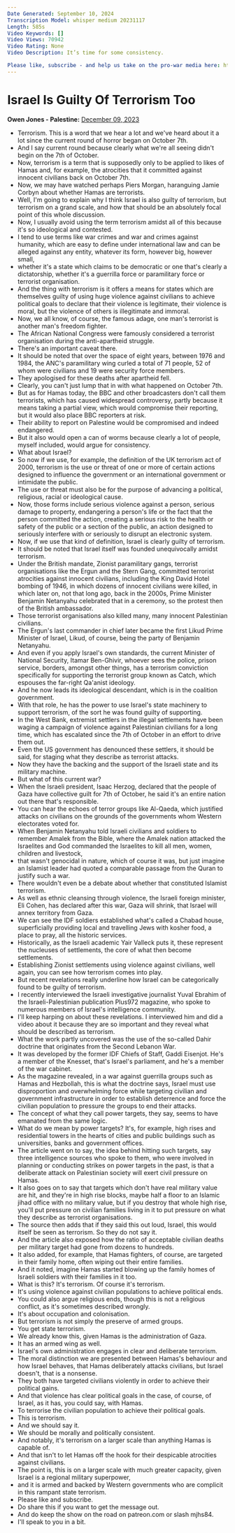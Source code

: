 ```yaml
---
Date Generated: September 10, 2024
Transcription Model: whisper medium 20231117
Length: 585s
Video Keywords: []
Video Views: 70942
Video Rating: None
Video Description: It’s time for some consistency. 

Please like, subscribe - and help us take on the pro-war media here: https://www.patreon.com/owenjones84
---
```


# Israel Is Guilty Of Terrorism Too
**Owen Jones - Palestine:** [December 09, 2023](https://www.youtube.com/watch?v=GybWtH73za0)
*  Terrorism. This is a word that we hear a lot and we've heard about it a lot since the current round of horror began on October 7th.
*  And I say current round because clearly what we're all seeing didn't begin on the 7th of October.
*  Now, terrorism is a term that is supposedly only to be applied to likes of Hamas and, for example, the atrocities that it committed against innocent civilians back on October 7th.
*  Now, we may have watched perhaps Piers Morgan, haranguing Jamie Corbyn about whether Hamas are terrorists.
*  Well, I'm going to explain why I think Israel is also guilty of terrorism, but terrorism on a grand scale, and how that should be an absolutely focal point of this whole discussion.
*  Now, I usually avoid using the term terrorism amidst all of this because it's so ideological and contested.
*  I tend to use terms like war crimes and war and crimes against humanity, which are easy to define under international law and can be alleged against any entity, whatever its form, however big, however small,
*  whether it's a state which claims to be democratic or one that's clearly a dictatorship, whether it's a guerrilla force or paramilitary force or terrorist organisation.
*  And the thing with terrorism is it offers a means for states which are themselves guilty of using huge violence against civilians to achieve political goals to declare that their violence is legitimate, their violence is moral, but the violence of others is illegitimate and immoral.
*  Now, we all know, of course, the famous adage, one man's terrorist is another man's freedom fighter.
*  The African National Congress were famously considered a terrorist organisation during the anti-apartheid struggle.
*  There's an important caveat there.
*  It should be noted that over the space of eight years, between 1976 and 1984, the ANC's paramilitary wing curled a total of 71 people, 52 of whom were civilians and 19 were security force members.
*  They apologised for these deaths after apartheid fell.
*  Clearly, you can't just lump that in with what happened on October 7th.
*  But as for Hamas today, the BBC and other broadcasters don't call them terrorists, which has caused widespread controversy, partly because it means taking a partial view, which would compromise their reporting, but it would also place BBC reporters at risk.
*  Their ability to report on Palestine would be compromised and indeed endangered.
*  But it also would open a can of worms because clearly a lot of people, myself included, would argue for consistency.
*  What about Israel?
*  So now if we use, for example, the definition of the UK terrorism act of 2000, terrorism is the use or threat of one or more of certain actions designed to influence the government or an international government or intimidate the public.
*  The use or threat must also be for the purpose of advancing a political, religious, racial or ideological cause.
*  Now, those forms include serious violence against a person, serious damage to property, endangering a person's life or the fact that the person committed the action, creating a serious risk to the health or safety of the public or a section of the public, an action designed to seriously interfere with or seriously to disrupt an electronic system.
*  Now, if we use that kind of definition, Israel is clearly guilty of terrorism.
*  It should be noted that Israel itself was founded unequivocally amidst terrorism.
*  Under the British mandate, Zionist paramilitary gangs, terrorist organisations like the Ergun and the Stern Gang, committed terrorist atrocities against innocent civilians, including the King David Hotel bombing of 1946, in which dozens of innocent civilians were killed, in which later on, not that long ago, back in the 2000s, Prime Minister Benjamin Netanyahu celebrated that in a ceremony, so the protest then of the British ambassador.
*  Those terrorist organisations also killed many, many innocent Palestinian civilians.
*  The Ergun's last commander in chief later became the first Likud Prime Minister of Israel, Likud, of course, being the party of Benjamin Netanyahu.
*  And even if you apply Israel's own standards, the current Minister of National Security, Itamar Ben-Ghivir, whoever sees the police, prison service, borders, amongst other things, has a terrorism conviction specifically for supporting the terrorist group known as Catch, which espouses the far-right Qa'anist ideology.
*  And he now leads its ideological descendant, which is in the coalition government.
*  With that role, he has the power to use Israel's state machinery to support terrorism, of the sort he was found guilty of supporting.
*  In the West Bank, extremist settlers in the illegal settlements have been waging a campaign of violence against Palestinian civilians for a long time, which has escalated since the 7th of October in an effort to drive them out.
*  Even the US government has denounced these settlers, it should be said, for staging what they describe as terrorist attacks.
*  Now they have the backing and the support of the Israeli state and its military machine.
*  But what of this current war?
*  When the Israeli president, Isaac Herzog, declared that the people of Gaza have collective guilt for 7th of October, he said it's an entire nation out there that's responsible.
*  You can hear the echoes of terror groups like Al-Qaeda, which justified attacks on civilians on the grounds of the governments whom Western electorates voted for.
*  When Benjamin Netanyahu told Israeli civilians and soldiers to remember Amalek from the Bible, where the Amalek nation attacked the Israelites and God commanded the Israelites to kill all men, women, children and livestock,
*  that wasn't genocidal in nature, which of course it was, but just imagine an Islamist leader had quoted a comparable passage from the Quran to justify such a war.
*  There wouldn't even be a debate about whether that constituted Islamist terrorism.
*  As well as ethnic cleansing through violence, the Israeli foreign minister, Eli Cohen, has declared after this war, Gaza will shrink, that Israel will annex territory from Gaza.
*  We can see the IDF soldiers established what's called a Chabad house, superficially providing local and travelling Jews with kosher food, a place to pray, all the historic services.
*  Historically, as the Israeli academic Yair Valleck puts it, these represent the nucleuses of settlements, the core of what then become settlements.
*  Establishing Zionist settlements using violence against civilians, well again, you can see how terrorism comes into play.
*  But recent revelations really underline how Israel can be categorically found to be guilty of terrorism.
*  I recently interviewed the Israeli investigative journalist Yuval Ebrahim of the Israeli-Palestinian publication Plus972 magazine, who spoke to numerous members of Israel's intelligence community.
*  I'll keep harping on about these revelations. I interviewed him and did a video about it because they are so important and they reveal what should be described as terrorism.
*  What the work partly uncovered was the use of the so-called Dahir doctrine that originates from the Second Lebanon War.
*  It was developed by the former IDF Chiefs of Staff, Gaddi Eisenjot. He's a member of the Knesset, that's Israel's parliament, and he's a member of the war cabinet.
*  As the magazine revealed, in a war against guerrilla groups such as Hamas and Hezbollah, this is what the doctrine says, Israel must use disproportion and overwhelming force while targeting civilian and government infrastructure in order to establish deterrence and force the civilian population to pressure the groups to end their attacks.
*  The concept of what they call power targets, they say, seems to have emanated from the same logic.
*  What do we mean by power targets? It's, for example, high rises and residential towers in the hearts of cities and public buildings such as universities, banks and government offices.
*  The article went on to say, the idea behind hitting such targets, say three intelligence sources who spoke to them, who were involved in planning or conducting strikes on power targets in the past, is that a deliberate attack on Palestinian society will exert civil pressure on Hamas.
*  It also goes on to say that targets which don't have real military value are hit, and they're in high rise blocks, maybe half a floor to an Islamic jihad office with no military value, but if you destroy that whole high rise, you'll put pressure on civilian families living in it to put pressure on what they describe as terrorist organisations.
*  The source then adds that if they said this out loud, Israel, this would itself be seen as terrorism. So they do not say it.
*  And the article also exposed how the ratio of acceptable civilian deaths per military target had gone from dozens to hundreds.
*  It also added, for example, that Hamas fighters, of course, are targeted in their family home, often wiping out their entire families.
*  And it noted, imagine Hamas started blowing up the family homes of Israeli soldiers with their families in it too.
*  What is this? It's terrorism. Of course it's terrorism.
*  It's using violence against civilian populations to achieve political ends.
*  You could also argue religious ends, though this is not a religious conflict, as it's sometimes described wrongly.
*  It's about occupation and colonisation.
*  But terrorism is not simply the preserve of armed groups.
*  You get state terrorism.
*  We already know this, given Hamas is the administration of Gaza.
*  It has an armed wing as well.
*  Israel's own administration engages in clear and deliberate terrorism.
*  The moral distinction we are presented between Hamas's behaviour and how Israel behaves, that Hamas deliberately attacks civilians, but Israel doesn't, that is a nonsense.
*  They both have targeted civilians violently in order to achieve their political gains.
*  And that violence has clear political goals in the case, of course, of Israel, as it has, you could say, with Hamas.
*  To terrorise the civilian population to achieve their political goals.
*  This is terrorism.
*  And we should say it.
*  We should be morally and politically consistent.
*  And notably, it's terrorism on a larger scale than anything Hamas is capable of.
*  And that isn't to let Hamas off the hook for their despicable atrocities against civilians.
*  The point is, this is on a larger scale with much greater capacity, given Israel is a regional military superpower,
*  and it is armed and backed by Western governments who are complicit in this rampant state terrorism.
*  Please like and subscribe.
*  Do share this if you want to get the message out.
*  And do keep the show on the road on patreon.com or slash mjhs84.
*  I'll speak to you in a bit.
